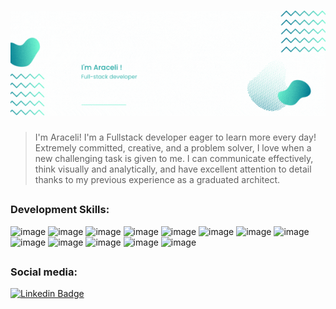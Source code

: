 # ![araceli martinez header](https://raw.githubusercontent.com/Aracelimartinez/Aracelimartinez/main/images/GitHub_Cover.gif)

> I'm Araceli! I'm a Fullstack developer eager to learn more every day! Extremely committed, creative, and a problem solver, I love when a new challenging task is given to me.
> I can communicate effectively, think visually and analytically, and have excellent attention to detail thanks to my previous experience as a graduated architect.

##

### Development Skills:
![image](https://img.shields.io/badge/HTML5-007991?style=for-the-badge&logo=html5&logoColor=white)
![image](https://img.shields.io/badge/CSS3-007991?style=for-the-badge&logo=css3&logoColor=white)
![image](https://img.shields.io/badge/JavaScript-007991?style=for-the-badge&logo=javascript&logoColor=white)
![image](https://img.shields.io/badge/Bootstrap-007991?style=for-the-badge&logo=bootstrap&logoColor=white)
![image](https://img.shields.io/badge/Ruby-007991?style=for-the-badge&logo=ruby&logoColor=white)
![image](https://img.shields.io/badge/Go-007991?style=for-the-badge&logo=go&logoColor=white)
![image](https://img.shields.io/badge/AWS-007991?style=for-the-badge&logo=amazon%20aws&logoColor=white)
![image](https://img.shields.io/badge/Heroku-007991?style=for-the-badge&logo=heroku&logoColor=white)
![image](https://img.shields.io/badge/Rails-007991?style=for-the-badge&logo=rubyonrails&logoColor=white)
![image](https://img.shields.io/badge/Webpack-007991?style=for-the-badge&logo=Webpack&logoColor=white)
![image](https://img.shields.io/badge/Yarn-007991?style=for-the-badge&logo=yarn&logoColor=white)
![image](https://img.shields.io/badge/SQLite-007991?style=for-the-badge&logo=sqlite&logoColor=white)
![image](https://img.shields.io/badge/Figma-007991?style=for-the-badge&logo=figma&logoColor=white)

##

### Social media:
[![Linkedin Badge](https://img.shields.io/badge/LinkedIn-0077B5?style=for-the-badge&logo=linkedin&logoColor=white)](https://linkedin.com/in/https://www.linkedin.com/in/aracelimvillar/)
